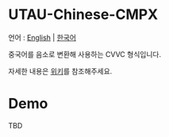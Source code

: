# UTAU-Chinese-CMPX

언어 : [English](/README.md) | [한국어](/README-KO.md)

중국어를 음소로 변환해 사용하는 CVVC 형식입니다.

자세한 내용은 [위키](https://github.com/2xxbin/UTAU-Chinese-CMPX/wiki)를 참조해주세요.

# Demo

TBD
